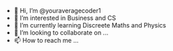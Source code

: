 - 👋 Hi, I’m @youraveragecoder1
- 👀 I’m interested in Business and CS
- 🌱 I’m currently learning Discreete Maths and Physics
- 💞️ I’m looking to collaborate on ...
- 📫 How to reach me ...

<!---
youraveragecoder1/youraveragecoder1 is a ✨ special ✨ repository because its `README.md` (this file) appears on your GitHub profile.
You can click the Preview link to take a look at your changes.
--->
